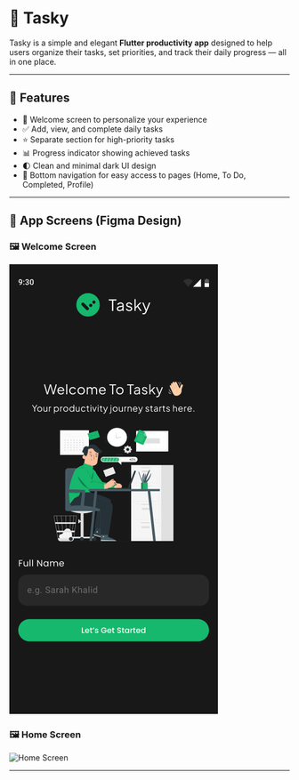# 📝 Tasky

Tasky is a simple and elegant **Flutter productivity app** designed to help users organize their tasks, set priorities, and track their daily progress — all in one place.

---

## 🚀 Features

- 👋 Welcome screen to personalize your experience  
- ✅ Add, view, and complete daily tasks  
- ⭐ Separate section for high-priority tasks  
- 📊 Progress indicator showing achieved tasks  
- 🌓 Clean and minimal dark UI design  
- 🧭 Bottom navigation for easy access to pages (Home, To Do, Completed, Profile)

---

## 📱 App Screens (Figma Design)

### 🖼️ Welcome Screen
![Welcome Screen](assets/images/to_do_app_1.png)

### 🖼️ Home Screen
![Home Screen](TaskyApp/assets/to_do_app.png)

---

